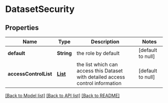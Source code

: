 # DatasetSecurity
## Properties

Name | Type | Description | Notes
------------ | ------------- | ------------- | -------------
**default** | **String** | the role by default | [default to null]
**accessControlList** | [**List**](DatasetAccessControl.md) | the list which can access this Dataset with detailed access control information | [default to null]

[[Back to Model list]](../README.md#documentation-for-models) [[Back to API list]](../README.md#documentation-for-api-endpoints) [[Back to README]](../README.md)

